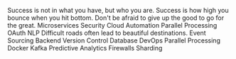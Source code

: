 Success is not in what you have, but who you are. Success is how high you bounce when you hit bottom. Don't be afraid to give up the good to go for the great. Microservices Security Cloud Automation Parallel Processing OAuth NLP Difficult roads often lead to beautiful destinations. Event Sourcing Backend Version Control
Database DevOps Parallel Processing Docker Kafka Predictive Analytics Firewalls Sharding

